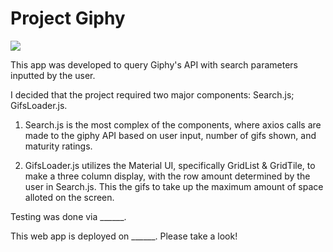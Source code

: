 <h1>Project Giphy</h1>

<img src='https://cdn-images-1.medium.com/max/800/1*cHv3GloBXiaWQ1Y8TVW7Ew.png'/>

This app was developed to query Giphy's API with search parameters inputted by the user.

I decided that the project required two major components: Search.js; GifsLoader.js.

1) Search.js is the most complex of the components, where axios calls are made to the giphy API based on user input, number of gifs shown, and maturity ratings.

2) GifsLoader.js utilizes the Material UI, specifically GridList & GridTile, to make a three column display, with the row amount determined by the user in Search.js. This the gifs to take up the maximum amount of space alloted on the screen.

Testing was done via ______. 

This web app is deployed on ______. Please take a look!
